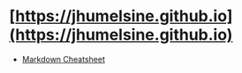 # [https://jhumelsine.github.io](https://jhumelsine.github.io)

* [Markdown Cheatsheet](https://github.com/adam-p/markdown-here/wiki/Markdown-Cheatsheet)
